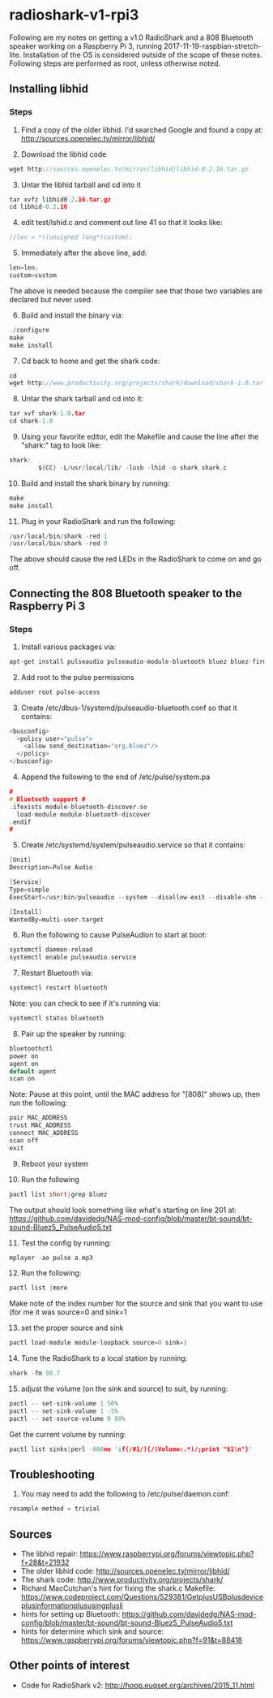 # radioshark-v1-rpi3

Following are my notes on getting a v1.0 RadioShark and a 808 Bluetooth speaker working on a Raspberry Pi 3, running 2017-11-19-raspbian-stretch-lite.  Installation of the OS is considered outside of the scope of these notes.  Following steps are performed as root, unless otherwise noted.

## Installing libhid

### Steps

1) Find a copy of the older libhid.  I'd searched Google and found a copy at:
http://sources.openelec.tv/mirror/libhid/

2) Download the libhid code
```c
wget http://sources.openelec.tv/mirror/libhid/libhid-0.2.16.tar.gz
```

3) Untar the libhid tarball and cd into it
```c
tar xvfz libhid0.2.16.tar.gz
cd libhid-0.2.16
```

4) edit test/lshid.c and comment out line 41 so that it looks like:
```c
//len = *((unsigned long*)custom);
```

5) Immediately after the above line, add:
```c
len=len;
custom=custom
```
The above is needed because the compiler see that those two variables are declared but never used.

6) Build and install the binary via:
```c
./configure
make
make install
```

7) Cd back to home and get the shark code:
```c
cd
wget http://www.productivity.org/projects/shark/download/shark-1.0.tar
```

8) Untar the shark tarball and cd into it:
```c
tar xvf shark-1.0.tar
cd shark-1.0
```

9) Using your favorite editor, edit the Makefile and cause the line after the "shark:" tag to look like:
```c
shark:
        ${CC} -L/usr/local/lib/ -lusb -lhid -o shark shark.c
```

10) Build and install the shark binary by running:
```c
make
make install
```

11) Plug in your RadioShark and run the following:
```c
/usr/local/bin/shark -red 1
/usr/local/bin/shark -red 0
```
The above should cause the red LEDs in the RadioShark to come on and go off.

## Connecting the 808 Bluetooth speaker to the Raspberry Pi 3

### Steps

1) Install various packages via:
```c
apt-get install pulseaudio pulseaudio-module-bluetooth bluez bluez-firmware mplayer
```

2) Add root to the pulse permissions
```c
adduser root pulse-access
```

3) Create /etc/dbus-1/systemd/pulseaudio-bluetooth.conf so that it contains:
```c
<busconfig>
  <policy user="pulse">
    <allow send_destination="org.bluez"/>
  </policy>
</busconfig>
```

4) Append the following to the end of /etc/pulse/system.pa
```c
#
# Bluetooth support #
.ifexists module-bluetooth-discover.so
  load-module module-bluetooth-discover
.endif
#
```

5) Create /etc/systemd/system/pulseaudio.service so that it contains:
```c
[Unit]
Description=Pulse Audio

[Service]
Type=simple
ExecStart=/usr/bin/pulseaudio --system --disallow-exit --disable-shm --exit-idle-time=-1

[Install]
WantedBy=multi-user.target
```

6) Run the following to cause PulseAudion to start at boot:
```c
systemctl daemon-reload
systemctl enable pulseaudio.service
```

7) Restart Bluetooth via:
```c
systemctl restart bluetooth
```
Note: you can check to see if it's running via:
```c
systemctl status bluetooth
```

8) Pair up the speaker by running:
```c
bluetoothctl
power on
agent on
default-agent
scan on
```

Note: Pause at this point, until the MAC address for "[808]" shows up, then run the following:
```c
pair MAC_ADDRESS
trust MAC_ADDRESS
connect MAC_ADDRESS
scan off
exit
```

9) Reboot your system

10) Run the following
```c
pactl list short|grep bluez
```
The output should look something like what's starting on line 201 at: https://github.com/davidedg/NAS-mod-config/blob/master/bt-sound/bt-sound-Bluez5_PulseAudio5.txt

11) Test the config by running:
```c
mplayer -ao pulse a.mp3
```

12) Run the following:
```c
pactl list |more
```
Make note of the index number for the source and sink that you want to use (for me it was source=0 and sink=1

13) set the proper source and sink
```c
pactl load-module module-loopback source=0 sink=1
```

14) Tune the RadioShark to a local station by running:
```c
shark -fm 98.7
```

15) adjust the volume (on the sink and source) to suit, by running:
```c
pactl -- set-sink-volume 1 50%
pactl -- set-sink-volume 1 -5%
pactl -- set-source-volume 0 80%
```
Get the current volume by running:
```c
pactl list sinks|perl -000ne 'if(/#1/){/(Volume:.*)/;print "$1\n"}'
```

## Troubleshooting

1) You may need to add the following to /etc/pulse/daemon.conf:
```c
resample-method = trivial
```
## Sources

* The libhid repair: https://www.raspberrypi.org/forums/viewtopic.php?f=28&t=21932
* The older libhid code: http://sources.openelec.tv/mirror/libhid/
* The shark code: http://www.productivity.org/projects/shark/
* Richard MacCutchan's hint for fixing the shark.c Makefile: https://www.codeproject.com/Questions/529381/GetplusUSBplusdeviceplusinformationplususingplusli
* hints for setting up Bluetooth: https://github.com/davidedg/NAS-mod-config/blob/master/bt-sound/bt-sound-Bluez5_PulseAudio5.txt
* hints for determine which sink and source: https://www.raspberrypi.org/forums/viewtopic.php?f=91&t=88418

## Other points of interest

* Code for RadioShark v2: http://hoop.euqset.org/archives/2015_11.html


